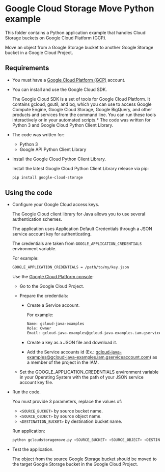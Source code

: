 # Google Cloud Storage Move Python example

This folder contains a Python application example that handles Cloud Storage buckets on Google Cloud Platform (GCP).

Move an object from a Google Storage bucket to another Google Storage bucket in a Google Cloud Project.

## Requirements

* You must have a [Google Cloud Platform (GCP)](http://cloud.google.com/) account.

* You can install and use the Google Cloud SDK.

  The Google Cloud SDK is a set of tools for Google Cloud Platform.
  It contains gcloud, gsutil, and bq, which you can use to access Google Compute Engine, Google Cloud Storage, Google BigQuery,
  and other products and services from the command line. You can run these tools interactively or in your automated scripts.* The code was written for Python 3 and Google Cloud Python Client Library.

* The code was written for:
  
  * Python 3
  * Google API Python Client Library

* Install the Google Cloud Python Client Library.

  Install the latest Google Cloud Python Client Library release via pip:

  ```bash
  pip install google-cloud-storage
  ```

## Using the code

* Configure your Google Cloud access keys.

  The Google Cloud client library for Java allows you to use several authentication schemes.

  The application uses Application Default Credentials through a JSON service account key for authenticating.

  The credentials are taken from `GOOGLE_APPLICATION_CREDENTIALS` environment variable.

  For example:

  ```bash
  GOOGLE_APPLICATION_CREDENTIALS = /path/to/my/key.json
  ```

  Use the [Google Cloud Platform console](http://cloud.google.com/):

  * Go to the Google Cloud Project.

  * Prepare the credentials:

    * Create a Service account.

      For example:

      ```bash
      Name: gcloud-java-examples
      Role: Owner
      Email: gcloud-java-examples@gcloud-java-examples.iam.gserviceaccount.com
      ```

    * Create a key as a JSON file and download it.

    * Add the Service accounts id (Ex.: gcloud-java-examples@gcloud-java-examples.iam.gserviceaccount.com) as a member of the project in the IAM.

  * Set the GOOGLE_APPLICATION_CREDENTIALS environment variable in your Operating System with the path of your JSON service account key file.

* Run the code.

  You must provide 3 parameters, replace the values of:

  * `<SOURCE_BUCKET>`      by source bucket name.
  * `<SOURCE_OBJECT>`      by source object name.
  * `<DESTINATION_BUCKET>` by destination bucket name.

  Run application:

  ```bash
  python gcloudstoragemove.py <SOURCE_BUCKET> <SOURCE_OBJECT> <DESTINATION_BUCKET>
  ```

* Test the application.

  The object from the source Google Storage bucket should be moved to the target Google Storage bucket in the Google Cloud Project.
